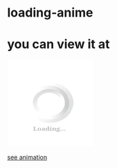 # loading-anime
<h1>you can view it at</h1>



<img id="no" src="Screenshot_2021-06-03-08-38-51-687.jpeg" height="200px" width="200px"></img>



 <a href="https://recarcoder.github.io/loading-anime/">see animation</a>
 
 
 
 
 
 


